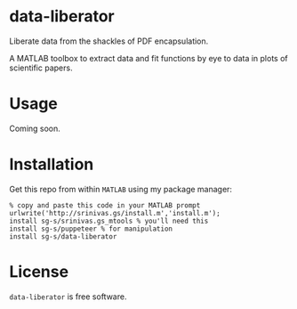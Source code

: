 # data-liberator 

Liberate data from the shackles of PDF encapsulation. 

A MATLAB toolbox to extract data and fit functions by eye to data in plots of scientific papers. 

# Usage 

Coming soon. 

# Installation 

Get this repo from within `MATLAB` using my package manager:

```
% copy and paste this code in your MATLAB prompt
urlwrite('http://srinivas.gs/install.m','install.m'); 
install sg-s/srinivas.gs_mtools % you'll need this
install sg-s/puppeteer % for manipulation
install sg-s/data-liberator
```


# License 

`data-liberator` is free software. 